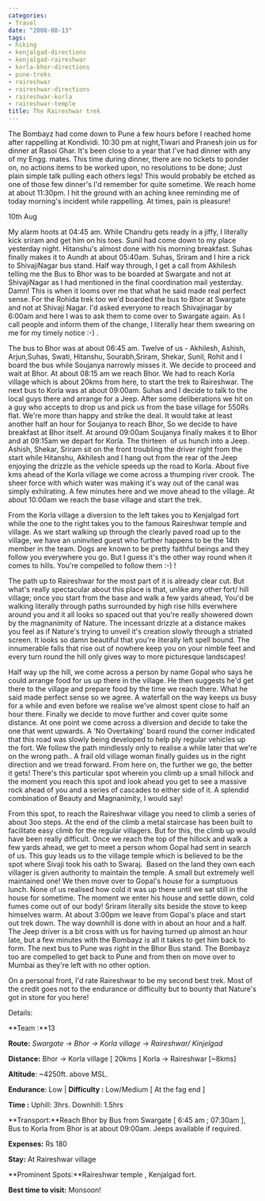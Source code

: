 ```yaml
---
categories:
- Travel
date: "2008-08-13"
tags:
- hiking
- kenjalgad-directions
- kenjalgad-raireshwar
- korla-bhor-directions
- pune-treks
- raireshwar
- raireshwar-directions
- raireshwar-korla
- raireshwar-temple
title: The Raireshwar trek
---
```


The Bombayz had come down to Pune a few hours before I reached home after rappelling at Kondividi. 10:30 pm at night,Tiwari and Pranesh join us for dinner at Rasoi Ghar. It's been close to a year that I've had dinner with any of my Engg. mates. This time during dinner, there are no tickets to ponder on, no actions items to be worked upon, no resolutions to be done; Just plain simple talk pulling each others legs! This would probably be etched as one of those few dinner's I'd remember for quite sometime. We reach home at about 11:30pm. I hit the ground with an aching knee reminding me of today morning's incident while rappelling. At times, pain is pleasure!

10th Aug

My alarm hoots at 04:45 am. While Chandru gets ready in a jiffy, I literally kick sriram and get him on his toes. Sunil had come down to my place yesterday night. Hitanshu's almost done with his morning breakfast. Suhas finally makes it to Aundh at about 05:40am. Suhas, Sriram and I hire a rick to ShivajiNagar bus stand. Half way through, I get a call from Akhilesh telling me the Bus to Bhor was to be boarded at Swargate and not at ShivajiNagar as I had mentioned in the final coordination mail yesterday. Damn! This is when it looms over me that what he said made real perfect sense. For the Rohida trek too we'd boarded the bus to Bhor at Swargate and not at Shivaji Nagar. I'd asked everyone to reach Shivajinagar by 6:00am and here I was to ask them to come over to Swargate again. As I call people and inform them of the change, I literally hear them swearing on me for my timely notice :-) .

The bus to Bhor was at about 06:45 am. Twelve of us - Akhilesh, Ashish, Arjun,Suhas, Swati, Hitanshu, Sourabh,Sriram, Shekar, Sunil, Rohit and I board the bus while Soujanya narrowly misses it. We decide to proceed and wait at Bhor. At about 08:15 am we reach Bhor. We had to reach Korla village which is about 20kms from here, to start the trek to Raireshwar. The next bus to Korla was at about 09:00am. Suhas and I decide to talk to the local guys there and arrange for a Jeep. After some deliberations we hit on a guy who accepts to drop us and pick us from the base village for 550Rs flat. We're more than happy and strike the deal. It would take at least another half an hour for Soujanya to reach Bhor, So we decide to have breakfast at Bhor itself. At around 09:00am Soujanya finally makes it to Bhor and at 09:15am we depart for Korla. The thirteen  of us hunch into a Jeep. Ashish, Shekar, Sriram sit on the front troubling the driver right from the start while Hitanshu, Akhilesh and I hang out from the rear of the Jeep enjoying the drizzle as the vehicle speeds up the road to Korla. About five kms ahead of the Korla village we come across a thumping river crook. The sheer force with which water was making it's way out of the canal was simply exhilrating. A few minutes here and we move ahead to the village. At about 10:00am we reach the base village and start the trek.

From the Korla village a diversion to the left takes you to Kenjalgad fort while the one to the right takes you to the famous Raireshwar temple and village. As we start walking up through the clearly paved road up to the village, we have an uninvited guest who further happens to be the 14th member in the team. Dogs are known to be pretty faithful beings and they follow you everywhere you go. But I guess it's the other way round when it comes to hills. You're compelled to follow them :-) !

The path up to Raireshwar for the most part of it is already clear cut. But what's really spectacular about this place is that, unlike any other fort/ hill village; once you start from the base and walk a few yards ahead, You'd be walking literally through paths surrounded by high rise hills everwhere around you and it all looks so spaced out that you're really showered down by the magnanimity of Nature. The incessant drizzle at a distance makes you feel as if Nature's trying to unveil it's creation slowly through a striated screen. It looks so damn beautiful that you're literally left spell bound. The innumerable falls that rise out of nowhere keep you on your nimble feet and every turn round the hill only gives way to more picturesque landscapes!

Half way up the hill, we come across a person by name Gopal who says he could arrange food for us up there in the village. He then suggests he'd get there to the village and prepare food by the time we reach there. What he said made perfect sense so we agree. A waterfall on the way keeps us busy for a while and even before we realise we've almost spent close to half an hour there. Finally we decide to move further and cover quite some distance. At one point we come across a diversion and decide to take the one that went upwards. A 'No Overtaking' board round the corner indicated that this road was slowly being developed to help ply regular vehicles up the fort. We follow the path mindlessly only to realise a while later that we're on the wrong path.. A frail old village woman finally guides us in the right direction and we tread forward. From here on, the further we go, the better it gets! There's this particular spot wherein you climb up a small hillock and the moment you reach this spot and look ahead you get to see a massive rock ahead of you and a series of cascades to either side of it. A splendid combination of Beauty and Magnanimity, I would say!

From this spot, to reach the Raireshwar village you need to climb a series of about 3oo steps. At the end of the climb a metal staircase has been built to facilitate easy climb for the regular villagers. But for this, the climb up would have been really difficult. Once we reach the top of the hillock and walk a few yards ahead, we get to meet a person whom Gopal had sent in search of us. This guy leads us to the village temple which is believed to be the spot where Sivaji took his oath to Swaraj.  Based on the land they own each villager is given authority to maintain the temple. A small but extremely well maintained one! We then move over to Gopal's house for a sumptuous lunch. None of us realised how cold it was up there until we sat still in the house for sometime. The moment we enter his house and settle down, cold fumes come out of our body! Sriram literally sits beside the stove to keep himselves warm. At about 3:00pm we leave from Gopal's place and start out trek down. The way downhill is done with in about an hour and a half. The Jeep driver is a bit cross with us for having turned up almost an hour late, but a few minutes with the Bombayz is all it takes to get him back to form. The next bus to Pune was right in the Bhor Bus stand. The Bombayz too are compelled to get back to Pune and from then on move over to Mumbai as they're left with no other option.

On a personal front, I'd rate Raireshwar to be my second best trek. Most of the credit goes not to the endurance or difficulty but to bounty that Nature's got in store for you here!

Details:

**Team :**13

**Route:** _Swargate -> Bhor -> Korla village -> Raireshwar/ Kinjelgad_

**Distance:** Bhor -> Korla village \[ 20kms \] Korla -> Raireshwar \[~8kms\]

**Altitude**: ~4250ft. above MSL.

**Endurance**: Low | **Difficulty :** Low/Medium \[ At the fag end \]

**Time :** Uphill: 3hrs. Downhill: 1.5hrs

**Transport:**Reach Bhor by Bus from Swargate \[ 6:45 am ; 07:30am \], Bus to Korla from Bhor is at about 09:00am. Jeeps available if required.

**Expenses:** Rs 180

**Stay:** At Raireshwar village

**Prominent Spots:**Raireshwar temple , Kenjalgad fort.

**Best time to visit:** Monsoon!
